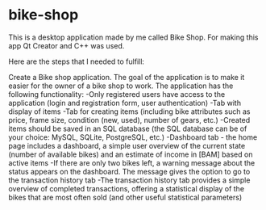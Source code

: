 # bike-shop
This is a desktop application made by me called Bike Shop.
For making this app Qt Creator and C++ was used.

Here are the steps that I needed to fulfill: 

  Create a Bike shop application. The goal of the application is to make it easier for the owner of a bike shop to work. The application has the following functionality:
  -Only registered users have access to the application (login and registration form, user authentication)
  -Tab with display of items
  -Tab for creating items (including bike attributes such as price, frame size, condition (new, used), number of gears, etc.)
  -Created items should be saved in an SQL database (the SQL database can be of your choice: MySQL, SQLite, PostgreSQL, etc.)
  -Dashboard tab - the home page includes a dashboard, a simple user overview of the current state (number of available bikes) and an estimate of income in [BAM] based     on active items
  -If there are only two bikes left, a warning message about the status appears on the dashboard. The message gives the option to go to the transaction history tab
  -The transaction history tab provides a simple overview of completed transactions, offering a statistical display of the bikes that are most often sold (and other        useful statistical parameters)
